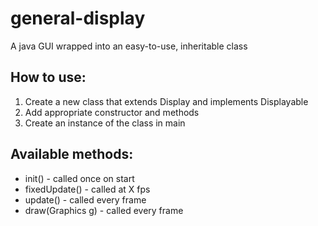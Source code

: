 # general-display
A java GUI wrapped into an easy-to-use, inheritable class 

## How to use:
1. Create a new class that extends Display and implements Displayable
2. Add appropriate constructor and methods
3. Create an instance of the class in main

## Available methods:
- init() - called once on start
- fixedUpdate() - called at X fps
- update() - called every frame
- draw(Graphics g) - called every frame
